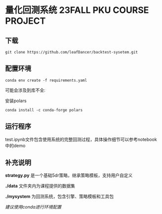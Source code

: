 # 量化回测系统 23FALL PKU COURSE PROJECT

## 下载
`git clone https://github.com/leafDancer/backtest-sysetem.git`

## 配置环境
`conda env create -f requirements.yaml`

可能会涉及到库不全:

安装polars

`conda install -c conda-forge polars`

## 运行程序
test.ipynb文件包含使用系统的完整回测过程，具体操作细节可以参考notebook中的demo

## 补充说明
**strategy.py**  是一个基础5dr策略，继承策略模板，支持用户自定义

**./data**  文件夹内为课程提供的数据集

**./mysystem**  为回测系统，包含引擎、策略模板和工具包

*建议使用conda进行环境配置*

